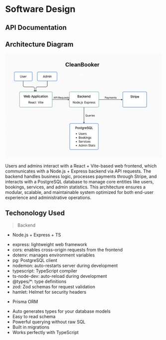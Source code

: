 # Software Design

## API Documentation

## Architecture Diagram

![Architecture diagrma](./img/architecture_diagram.png)

Users and admins interact with a React + Vite-based web frontend, which communicates with a Node.js + Express backend via API requests. The backend handles business logic, processes payments through Stripe, and interacts with a PostgreSQL database to manage core entities like users, bookings, services, and admin statistics. This architecture ensures a modular, scalable, and maintainable system optimized for both end-user experience and administrative operations.

## Techonology Used

> Backend

- Node.js + Express + TS

* express: lightweight web framework
* cors: enables cross-origin requests from the frontend
* dotenv: manages environment variables
* pg: PostgreSQL client
* nodemon: auto-restarts server during development
* typescript: TypeScript compiler
* ts-node-dev: auto-reload during development
* @types/\*: type definitions
* zod: Zod schemas for request validation
* hamlet: Helmet for security headers

- Prisma ORM

* Auto generates types for your database models
* Easy to read schema
* Powerful querying without raw SQL
* Built in migrations
* Works perfectly with TypeScript
